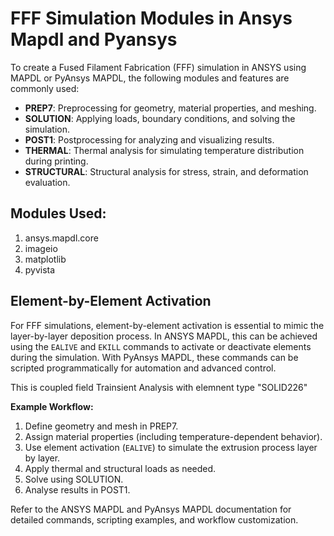  # FFF Simulation Modules in Ansys Mapdl and Pyansys

To create a Fused Filament Fabrication (FFF) simulation in ANSYS using MAPDL or PyAnsys MAPDL, the following modules and features are commonly used:

- **PREP7**: Preprocessing for geometry, material properties, and meshing.
- **SOLUTION**: Applying loads, boundary conditions, and solving the simulation.
- **POST1**: Postprocessing for analyzing and visualizing results.
- **THERMAL**: Thermal analysis for simulating temperature distribution during printing.
- **STRUCTURAL**: Structural analysis for stress, strain, and deformation evaluation.

## Modules Used:
1. ansys.mapdl.core
2. imageio
3. matplotlib
4. pyvista


## Element-by-Element Activation

For FFF simulations, element-by-element activation is essential to mimic the layer-by-layer deposition process. In ANSYS MAPDL, this can be achieved using the `EALIVE` and `EKILL` commands to activate or deactivate elements during the simulation. With PyAnsys MAPDL, these commands can be scripted programmatically for automation and advanced control.

This is coupled field Trainsient Analysis with elemnent type "SOLID226"

**Example Workflow:**
1. Define geometry and mesh in PREP7.
2. Assign material properties (including temperature-dependent behavior).
3. Use element activation (`EALIVE`) to simulate the extrusion process layer by layer.
4. Apply thermal and structural loads as needed.
5. Solve using SOLUTION.
6. Analyse results in POST1.


Refer to the ANSYS MAPDL and PyAnsys MAPDL documentation for detailed commands, scripting examples, and workflow customization.
